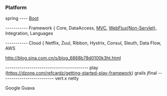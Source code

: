 ### Platform

spring ---- [Boot](https://docs.spring.io/spring-boot/docs/2.1.4.RELEASE/reference/htmlsingle/)

-----------  Framework { Core, DataAccess, [MVC](https://spring.io/guides/gs/serving-web-content/), [WebFlux(Non-Servlet)](https://spring.io/guides/gs/reactive-rest-service/), Integration, Languages

-----------  Cloud { Netflix, Zuul, Ribbon, Hystrix, Consul, Sleuth, Data Flow, AWS

http://blog.sina.com.cn/s/blog_6868b78d0100k3ht.html

\-----------------------------------------
play (https://dzone.com/refcardz/getting-started-play-framework)
grails
jfinal
\--------------------------
vert.x
netty

Google Guava
